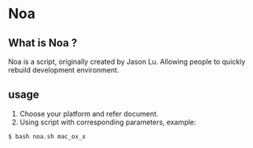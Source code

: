 # Noa

## What is Noa ?
Noa is a script, originally created by Jason Lu. Allowing people to quickly rebuild development environment. 

## usage 
1. Choose your platform and refer document. 
2. Using script with corresponding parameters, example:
```
$ bash noa.sh mac_ox_x
```
